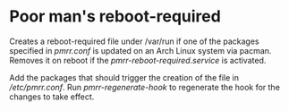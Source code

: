 # Poor man's reboot-required
Creates a reboot-required file under /var/run if one of the packages specified in _pmrr.conf_ is updated on an Arch Linux system via pacman. Removes it on reboot if the _pmrr-reboot-required.service_ is activated.

Add the packages that should trigger the creation of the file in _/etc/pmrr.conf_. Run _pmrr-regenerate-hook_ to regenerate the hook for the changes to take effect.

